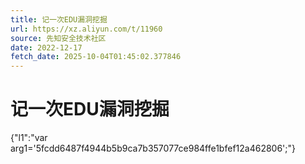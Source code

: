 ```yaml
---
title: 记一次EDU漏洞挖掘
url: https://xz.aliyun.com/t/11960
source: 先知安全技术社区
date: 2022-12-17
fetch_date: 2025-10-04T01:45:02.377846
---
```


# 记一次EDU漏洞挖掘

{"l1":"var arg1='5fcdd6487f4944b5b9ca7b357077ce984ffe1bfef12a462806';"}